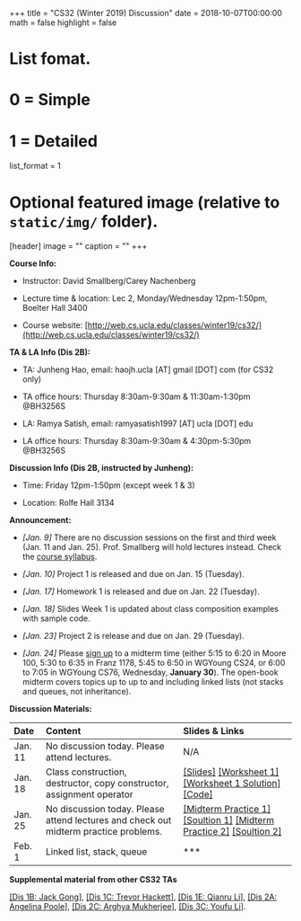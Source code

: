 +++
title = "CS32 (Winter 2019) Discussion"
date = 2018-10-07T00:00:00
math = false
highlight = false

# List fomat.
#   0 = Simple
#   1 = Detailed
list_format = 1

# Optional featured image (relative to `static/img/` folder).
[header]
image = ""
caption = ""
+++

**Course Info:**

* Instructor: David Smallberg/Carey Nachenberg

* Lecture time & location: Lec 2, Monday/Wednesday 12pm-1:50pm, Boelter Hall 3400

* Course website: [http://web.cs.ucla.edu/classes/winter19/cs32/](http://web.cs.ucla.edu/classes/winter19/cs32/)

**TA & LA Info (Dis 2B):**

* TA: Junheng Hao, email: haojh.ucla [AT] gmail [DOT] com (for CS32 only)

* TA office hours: Thursday 8:30am-9:30am & 11:30am-1:30pm @BH3256S

* LA: Ramya Satish, email: ramyasatish1997 [AT] ucla [DOT] edu

* LA office hours: Thursday 8:30am-9:30am & 4:30pm-5:30pm @BH3256S

**Discussion Info (Dis 2B, instructed by Junheng):**

* Time: Friday 12pm-1:50pm (except week 1 & 3)

* Location: Rolfe Hall 3134

**Announcement:**

* *\[Jan. 9\]* There are no discussion sessions on the first and third week (Jan. 11 and Jan. 25). Prof. Smallberg will hold lectures instead. Check the [course syllabus](http://web.cs.ucla.edu/classes/winter19/cs32/).

* *\[Jan. 10\]* Project 1 is released and due on Jan. 15 (Tuesday).

* *\[Jan. 17\]* Homework 1 is released and due on Jan. 22 (Tuesday).

* *\[Jan. 18\]* Slides Week 1 is updated about class composition examples with sample code.

* *\[Jan. 23\]* Project 2 is release and due on Jan. 29 (Tuesday). 

* *\[Jan. 24\]* Please [sign up](http://web.cs.ucla.edu/classes/winter19/cs32/collectexam.cgi?exam=mt1) to a midterm time (either 5:15 to 6:20 in Moore 100, 5:30 to 6:35 in Franz 1178, 5:45 to 6:50 in WGYoung CS24, or 6:00 to 7:05 in WGYoung CS76, Wednesday, **January 30**). The open-book midterm covers topics up to up to and including linked lists (not stacks and queues, not inheritance).

**Discussion Materials:**

|  Date |                        Content                      |          Slides & Links            |
|:------|:----------------------------------------------------|:-----------------------------------|
| Jan. 11 | No discussion today. Please attend lectures. | N/A |
| Jan. 18 | Class construction, destructor, copy constructor, assignment operator | [\[Slides\]](https://www.haojunheng.com/files/cs32-w19/CS32_dis_week2.pdf)  [\[Worksheet 1\]](https://www.haojunheng.com/files/cs32-w19/worksheet1.pdf) [\[Worksheet 1 Solution\]](https://www.haojunheng.com/files/cs32-w19/worksheet1-solution-wolist.pdf) [\[Code\]](https://www.haojunheng.com/files/cs32-w19/sample_code_week2.zip) |
| Jan. 25 | No discussion today. Please attend lectures and check out midterm practice problems. | [\[Midterm Practice 1\]](http://web.cs.ucla.edu/classes/winter19/cs32/Sampleproblems/ChangMidterm1Practice.pdf) [\[Soultion 1\]](http://web.cs.ucla.edu/classes/winter19/cs32/Sampleproblems/ChangMidterm1PracticeSolution.pdf) [\[Midterm Practice 2\]](http://web.cs.ucla.edu/classes/winter19/cs32/Sampleproblems/ChoiMidterm1Practice.pdf) [\[Soultion 2\]](http://web.cs.ucla.edu/classes/winter19/cs32/Sampleproblems/ChoiMidterm1PracticeSolution.pdf) |
| Feb. 1  | Linked list, stack, queue  | *** |

**Supplemental material from other CS32 TAs**

[\[Dis 1B: Jack Gong\]](https://drive.google.com/drive/folders/1DkTdV62hpS057MV2zKkehglvs9b0LuFT), 
[\[Dis 1C: Trevor Hackett\]](https://drive.google.com/drive/folders/1hYW5Jmkz5bjdr5YaKpoq8HTEQV8Upg4x), 
[\[Dis 1E: Qianru Li\]](https://drive.google.com/drive/folders/1CT-kBNJlQ9RwyTfuQRaiKNyMU53nGeXL),
[\[Dis 2A: Angelina Poole\]](https://sites.google.com/g.ucla.edu/angelinapoole),
[\[Dis 2C: Arghya Mukherjee\]](https://drive.google.com/drive/folders/1Am4bUoxWz5eJkPaUncYPnXzglCsCOATk),
[\[Dis 3C: Youfu Li\]](http://web.cs.ucla.edu/~youfuli/teaching/winter19/index.html).



